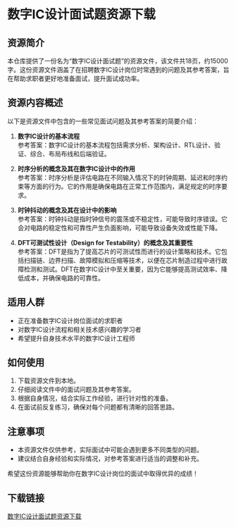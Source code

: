 # 数字IC设计面试题资源下载

## 资源简介

本仓库提供了一份名为“数字IC设计面试题”的资源文件，该文件共18页，约15000字。这份资源文件涵盖了在招聘数字IC设计岗位时常遇到的问题及其参考答案，旨在帮助求职者更好地准备面试，提升面试成功率。

## 资源内容概述

以下是资源文件中包含的一些常见面试问题及其参考答案的简要介绍：

1. **数字IC设计的基本流程**  
   参考答案：数字IC设计的基本流程包括需求分析、架构设计、RTL设计、验证、综合、布局布线和后端验证。

2. **时序分析的概念及其在数字IC设计中的作用**  
   参考答案：时序分析是评估电路在不同输入情况下的时钟周期、延迟和时序约束等方面的行为。它的作用是确保电路在正常工作范围内，满足规定的时序要求。

3. **时钟抖动的概念及其在设计中的影响**  
   参考答案：时钟抖动是指时钟信号的震荡或不稳定性，可能导致时序错误。它会对电路的稳定性和可靠性产生负面影响，可能导致设备失效或性能下降。

4. **DFT可测试性设计（Design for Testability）的概念及其重要性**  
   参考答案：DFT是指为了提高芯片的可测试性而进行的设计策略和技术。它包括扫描链、边界扫描、故障模拟和压缩等技术，以便在芯片制造过程中进行故障检测和测试。DFT在数字IC设计中至关重要，因为它能够提高测试效率、降低成本，并确保电路的可靠性。

## 适用人群

- 正在准备数字IC设计岗位面试的求职者
- 对数字IC设计流程和相关技术感兴趣的学习者
- 希望提升自身技术水平的数字IC设计工程师

## 如何使用

1. 下载资源文件到本地。
2. 仔细阅读文件中的面试问题及其参考答案。
3. 根据自身情况，结合实际工作经验，进行针对性的准备。
4. 在面试前反复练习，确保对每个问题都有清晰的回答思路。

## 注意事项

- 本资源文件仅供参考，实际面试中可能会遇到更多不同类型的问题。
- 建议结合自身经验和实际情况，对参考答案进行适当的调整和补充。

希望这份资源能够帮助你在数字IC设计岗位的面试中取得优异的成绩！

## 下载链接

[数字IC设计面试题资源下载](https://pan.quark.cn/s/40fe4872beb1)